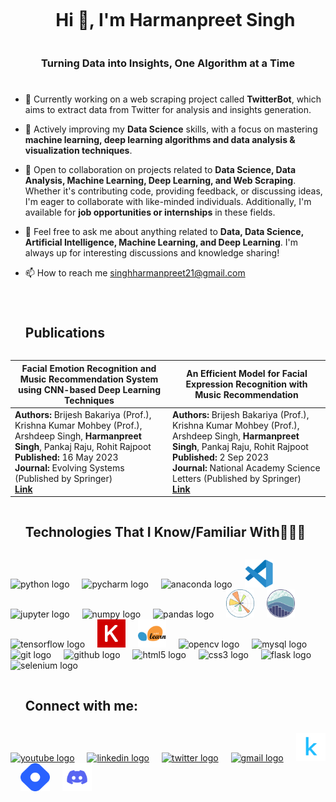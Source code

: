 <div id="user-content-toc">
  <ul align="center">
    <summary><h1 style="display: inline-block">Hi 👋, I'm Harmanpreet Singh</h1></summary>
  </ul>
</div>
<h3 align="center">Turning Data into Insights, One Algorithm at a Time</h3>
<h1></h1>

- 🔭 Currently working on a web scraping project called **TwitterBot**, which aims to extract data from Twitter for analysis and insights generation.

- 🌱 Actively improving my **Data Science** skills, with a focus on mastering **machine learning, deep learning algorithms and data analysis & visualization techniques**.

- 👯 Open to collaboration on projects related to **Data Science, Data Analysis, Machine Learning, Deep Learning, and Web Scraping**. Whether it's contributing code, providing feedback, or discussing ideas, I'm eager to collaborate with like-minded individuals. Additionally, I'm available for **job opportunities or internships** in these fields.

- 💬 Feel free to ask me about anything related to **Data, Data Science, Artificial Intelligence, Machine Learning, and Deep Learning**. I'm always up for interesting discussions and knowledge sharing!

- 📫 How to reach me <a href=singhharmanpreet21@gmail.com>singhharmanpreet21@gmail.com</a>
<h1></h1>
<div id="user-content-toc">
  <ul align="left">
    <summary><h2 style="display: inline-block">Publications</h2></summary>
  </ul>
</div>

| **Facial Emotion Recognition and Music Recommendation System using CNN-based Deep Learning Techniques** | **An Efficient Model for Facial Expression Recognition with Music Recommendation** |
|------------------------------------------------------------------------------------------------------|-----------------------------------------------------------------------------------------------|
| **Authors:** Brijesh Bakariya (Prof.), Krishna Kumar Mohbey (Prof.), Arshdeep Singh, **Harmanpreet Singh**, Pankaj Raju, Rohit Rajpoot <br> **Published:** 16 May 2023 <br> **Journal:** Evolving Systems (Published by Springer) <br> **[Link](https://doi.org/10.1007/s12530-023-09506-z)** | **Authors:** Brijesh Bakariya (Prof.), Krishna Kumar Mohbey (Prof.), Arshdeep Singh, **Harmanpreet Singh**, Pankaj Raju, Rohit Rajpoot <br> **Published:** 2 Sep 2023 <br> **Journal:** National Academy Science Letters (Published by Springer) <br> **[Link](https://doi.org/10.1007/s40009-023-01346-4)** |

<div id="user-content-toc">
  <ul align="left">
    <summary><h2 style="display: inline-block">Technologies That I Know/Familiar With👨🏻‍💻</h2></summary>
  </ul>
</div>
<div align="left">
  <img src="https://skillicons.dev/icons?i=py" height="45" alt="python logo"  />
  <img width="12" />
  <img src="https://cdn.jsdelivr.net/gh/devicons/devicon/icons/pycharm/pycharm-original.svg" height="45" alt="pycharm logo"  />
  <img width="12" />
  <img src="https://cdn.jsdelivr.net/gh/devicons/devicon/icons/anaconda/anaconda-original.svg" height="45" alt="anaconda logo"  />
  <img width="12" />
  <img src="img/vscode.svg" height="45" alt="vscode logo"  />
  <img width="12" />
  <img src="https://cdn.simpleicons.org/jupyter/F37626" height="45" alt="jupyter logo"  />
  <img width="12" />
  <img src="https://cdn.jsdelivr.net/gh/devicons/devicon/icons/numpy/numpy-original.svg" height="45" alt="numpy logo"  />
  <img width="12" />
  <img src="https://cdn.jsdelivr.net/gh/devicons/devicon/icons/pandas/pandas-original.svg" height="45" alt="pandas logo"  />
  <img width="12" />
  <img src="img/matplotlib.svg" height="45" alt="matplotlib logo" />
  <img width="12" />
  <img src="img/seaborn.svg" height="45" alt="seaborn logo" />
  <img width="12" />
  <img src="https://skillicons.dev/icons?i=tensorflow" height="45" alt="tensorflow logo"  />
  <img width="12" />
  <img src="img/Keras.svg" height="45" alt="keras logo"  />
  <img width="12" />
  <img src="img/scikit.svg" height="45" alt="scikit-learn logo"  />
  <img width="12" />
  <img src="https://cdn.jsdelivr.net/gh/devicons/devicon/icons/opencv/opencv-original.svg" height="45" alt="opencv logo"  />
  <img width="12" />
  <img src="https://skillicons.dev/icons?i=mysql" height="45" alt="mysql logo"  />
  <img width="12" />
  <img src="https://cdn.jsdelivr.net/gh/devicons/devicon/icons/git/git-original.svg" height="45" alt="git logo"  />
  <img width="12" />
  <img src="https://skillicons.dev/icons?i=github" height="45" alt="github logo"  />
  <img width="12" />
  <img src="https://skillicons.dev/icons?i=html" height="45" alt="html5 logo"  />
  <img width="12" />
  <img src="https://skillicons.dev/icons?i=css" height="45" alt="css3 logo"  />
  <img width="12" />
  <img src="https://skillicons.dev/icons?i=flask" height="45" alt="flask logo"  />
  <img width="12" />
  <img src="https://skillicons.dev/icons?i=selenium" height="45" alt="selenium logo"  />
</div>


<div id="user-content-toc">
  <ul align="left">
    <summary><h2 style="display: inline-block">Connect with me:</h2></summary>
  </ul>
</div>
<div align="left">
  <a href="https://www.youtube.com/@harmanbytes" target="_blank">
    <img src="https://raw.githubusercontent.com/maurodesouza/profile-readme-generator/master/src/assets/icons/social/youtube/default.svg" width="47" height="45" alt="youtube logo"  /></a>
  <img width="12" />
  <a href="https://linkedin.com/in/www.linkedin.com/in/harmanbytes" target="_blank">
    <img src="https://raw.githubusercontent.com/maurodesouza/profile-readme-generator/master/src/assets/icons/social/linkedin/default.svg" width="47" height="45" alt="linkedin logo"  /></a>
  <img width="12" />
  <a href="https://twitter.com/harmanbytes" target="_blank">
    <img src="https://raw.githubusercontent.com/maurodesouza/profile-readme-generator/master/src/assets/icons/social/twitter/default.svg" width="47" height="45" alt="twitter logo"  /></a>
  <img width="12" />
  <a href="singhharmanpreet21@gmail.com" target="_blank">
    <img src="https://raw.githubusercontent.com/maurodesouza/profile-readme-generator/master/src/assets/icons/social/gmail/default.svg" width="47" height="45" alt="gmail logo"  /></a>
  <img width="12" />
  <a href="https://kaggle.com/harmanbytes" target="_blank">
    <img src="img/kaggle.svg" width="47" height="45" alt="kaggle logo"  /></a>
  <img width="12" />
  <a href="https://hashnode.com/@harmanbytes" target="_blank">
    <img src="img/hashnode.svg" width="47" height="45" alt="hashnode logo"  /></a>
  <img width="12" />
  <a href="https://discord.gg/https://discord.gg/DWa5WzyttV" target="_blank">
    <img src="img/discord.svg" width="47" height="45" alt="discord logo"  /></a>
</div>


